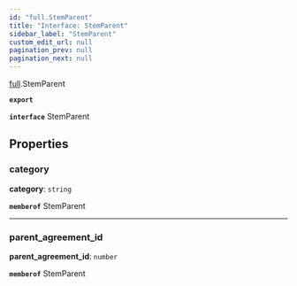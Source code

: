 ```yaml
---
id: "full.StemParent"
title: "Interface: StemParent"
sidebar_label: "StemParent"
custom_edit_url: null
pagination_prev: null
pagination_next: null
---
```


[full](../namespaces/full.md).StemParent

**`export`**

**`interface`** StemParent

## Properties

### category

 **category**: `string`

**`memberof`** StemParent

___

### parent\_agreement\_id

 **parent\_agreement\_id**: `number`

**`memberof`** StemParent
